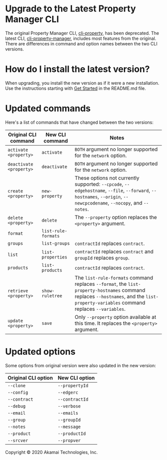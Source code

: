 # Upgrade to the Latest Property Manager CLI

The original Property Manager CLI, [cli-property](https://github.com/akamai/cli-property), has been deprecated. The latest CLI, [cli-property-manager](https://github.com/akamai/cli-property-manager), includes most features from the original. There are differences in command and option names between the two CLI versions.

# How do I install the latest version?

When upgrading, you install the new version as if it were a new installation. Use the instructions starting with [Get Started](https://github.com/akamai/cli-property-manager/blob/master/README.md#get-started) in the README.md file.

# Updated commands 

Here's a list of commands that have changed between the two versions: 

Original CLI command  | New CLI command | Notes
------------ | ------------- | -------------
`activate <property>` | `activate` | `BOTH` argument no longer supported for the `network` option. 
`deactivate <property>` | `deactivate` | `BOTH` argument no longer supported for the `network` option. 
`create <property>` | `new-property` | These options not currently supported: `--cpcode`, `--edgehostname`, `--file`, `--forward`, `--hostnames`, `--origin`, `--newcpcodename`, `--nocopy`, and `--notes`.
`delete <property>` | `delete` | The `--property` option replaces the `<property>` argument.
`format` | `list-rule-formats` | 
`groups` | `list-groups` | `contractId` replaces `contract`.
`list` | `list-properties` | `contractId` replaces `contract` and `groupId` replaces `group`.
`products` | `list-products` | `contractId` replaces `contract`.
`retrieve <property>` | `show-ruletree` | The `list-rule-formats` command replaces `--format`, the `list-property-hostnames` command replaces `--hostnames`, and the `list-property-variables` command replaces `--variables`.
`update <property>` | `save` | Only `--property` option available at this time. It replaces the `<property>` argument.

# Updated options

Some options from original version were also updated in the new version:

Original CLI option | New CLI option
------------ | -------------
`--clone` | `--propertyId`
`--config` | `--edgerc`
`--contract` | `--contractId`
`--debug` | `--verbose`
`--email` | `--emails`
`--group` | `--groupId`
`--notes` | `--message`
`--product` | `--productId`
`--srcver` | `--propver`


Copyright © 2020 Akamai Technologies, Inc.